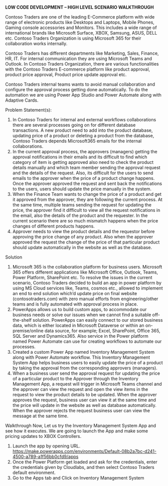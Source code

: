 **LOW CODE DEVELOPMENT – HIGH LEVEL SCENARIO WALKTHROUGH**

Contoso Traders are one of the leading E-Commerce platform with wide range of electronic products like Desktops and Laptops, Mobile Phones, Gaming console accessories and Monitors. This includes a wide range of international brands like Microsoft Surface, XBOX, Samsung, ASUS, DELL etc. Contoso Traders Organization is using Microsoft 365 for their collaboration works internally.

Contoso Traders has different departments like Marketing, Sales, Finance, HR, IT. For internal communication they are using Microsoft Teams and Outlook. In Contoso Traders Organization, there are various functionalities with the Contoso Traders E-commerce platform like product approval, product price approval, Product price update approval etc. 

Contoso Traders internal teams wants to avoid manual collaboration and configure the approval process getting done automatically.
To do the automation we are using Power App Studio and Power Automate along with Adaptive Cards.

Problem Statement(s):
1.	In Contoso Traders for internal and external workflows collaborations there are several processes going on for different database transactions. A new product need to add into the product database, updating price of a product or deleting a product from the database, Contoso Traders depends Microsoft365 emails for the internal collaborations.
2.	In the current approval process, the approvers (managers) getting the approval notifications in their emails and its difficult to find which category of item is getting approved also need to check the product details manually and which team member sending the approval request and the details of the request. Also, its difficult for the users to send emails to the approver when the price of a product change happens. Once the approver approved the request and sent back the notifications to the users, users should update the price manually in the system.
3.	When the Finance Team wants to change the price of a product and get it approved from the approver, they are following the current process. At the same time, multiple teams sending the request for updating the price, the approver find it difficult to view all the request notifications in the email, also the details of the product and the requester. In the current scenario there are so much mismatch happens when the price changes of different products happens.
4.	Approver needs to view the product details and the requestor before approving the price change of any product. Also when the approver approved the request the change of the price of that particular product should update automatically in the website as well as the database.

Solution

1.	Microsoft 365 is the collaboration platform for business users. Microsoft 365 offers different applications like Microsoft Office, Outlook, Teams, Power Platform, SharePoint etc. To resolve the issues in the current scenario, Contoso Traders decided to build an app in power platform  by using MS Cloud services like, Teams, cosmos etc., allowed to implement an end to end solution which’d update price on final website (contosotraders.com) with zero manual efforts from engineering/other teams and is fully automated with approval process in place. 
2.	PowerApps allows us to build custom apps, to accommodate our business needs or solve our issues when we cannot find a suitable off-the-shelf solution. PowerApps can easily connect to our stored business data, which is either located in Microsoft Dataverse or within an on-premise/online data source, for example; Excel, SharePoint, Office 365, SQL Server and Dynamics365. Also service in the Power platform  named Power Automate  can use for creating workflows to automate our processes.
3.	Created a custom Power App named Inventory Management System along with Power Automate workflow. This Inventory Management System App helps business users to easily update the price of a product by taking the approval from the corresponding approvers (managers).
4.	When a business user send the approval request for updating the price of a particular product to the Approver through the Inventory Management App, a request will trigger in Microsoft Teams channel and the approver can view the request and open the view items in the request to view the product details to be updated. When the approver approves the request, business user can view it at the same time and the price will update in the website as well as database automatically. When the approver rejects the request business user can view the message at the same time.


Walkthrough 
		Now, Let us try the Inventory Management System App and see how it executes.  			We are going to launch the App and make some pricing updates to XBOX 				Controllers. 
1.	Launch the app by opening URL.  https://make.powerapps.com/environments/Default-08b2a7bc-d241-4500-a789-a1f56bb0cfd9/apps 
2.	Once the Power Platform get loaded and ask for the credentials, enter the credentials given by Cloudlabs, and then select Contoso Traders default environment.
3.	Go to the Apps tab and Click on Inventory Management System
